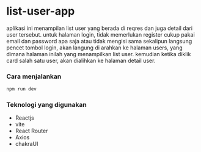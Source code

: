 # list-user-app

aplikasi ini menampilan list user yang berada di reqres dan juga detail dari user tersebut.
untuk halaman login, tidak memerlukan register cukup pakai email dan password apa saja atau tidak mengisi sama sekalipun langsung pencet tombol login, akan langung di arahkan ke halaman users, yang dimana halaman inilah yang menampilkan list user.
kemudian ketika diklik card salah satu user, akan dialihkan ke halaman detail user.

### Cara menjalankan
```js
npm run dev
```

### Teknologi yang digunakan

- Reactjs
- vite
- React Router
- Axios
- chakraUI

